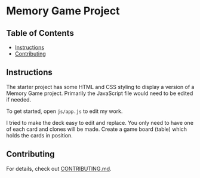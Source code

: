 # Memory Game Project

## Table of Contents

* [Instructions](#instructions)
* [Contributing](#contributing)

## Instructions

The starter project has some HTML and CSS styling to display a version of a Memory Game project.  Primarily the JavaScript file would need to be edited if needed.

To get started, open `js/app.js` to edit my work.

I tried to make the deck easy to edit and replace. You only need to have one of each card and clones will be made. Create a game board (table) which holds the cards in position.


## Contributing

For details, check out [CONTRIBUTING.md](CONTRIBUTING.md).
